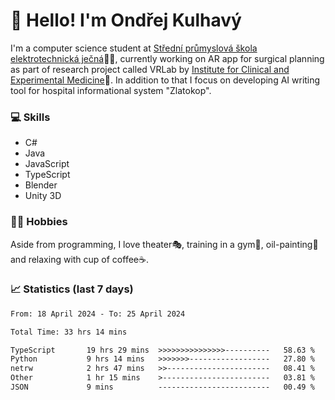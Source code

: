 # 👋 Hello! I'm Ondřej Kulhavý

I'm a computer science student at [Střední průmyslová škola elektrotechnická ječná](https://www.spsejecna.cz/)👨‍🎓, currently working on AR app for surgical planning as part of research project called VRLab by [Institute for Clinical and Experimental Medicine](https://www.ikem.cz/en/)🏥.
In addition to that I focus on developing AI writing tool for hospital informational system "Zlatokop".

### 💻 Skills
- C#
- Java
- JavaScript
- TypeScript
- Blender
- Unity 3D

### 🏋️‍♂️ Hobbies

Aside from programming, I love theater🎭, training in a gym💪, oil-painting🎨 and relaxing with cup of coffee☕.
### 📈 Statistics (last 7 days)
<!--START_SECTION:waka-->

```txt
From: 18 April 2024 - To: 25 April 2024

Total Time: 33 hrs 14 mins

TypeScript       19 hrs 29 mins  >>>>>>>>>>>>>>>----------   58.63 %
Python           9 hrs 14 mins   >>>>>>>------------------   27.80 %
netrw            2 hrs 47 mins   >>-----------------------   08.41 %
Other            1 hr 15 mins    >------------------------   03.81 %
JSON             9 mins          -------------------------   00.49 %
```

<!--END_SECTION:waka-->



